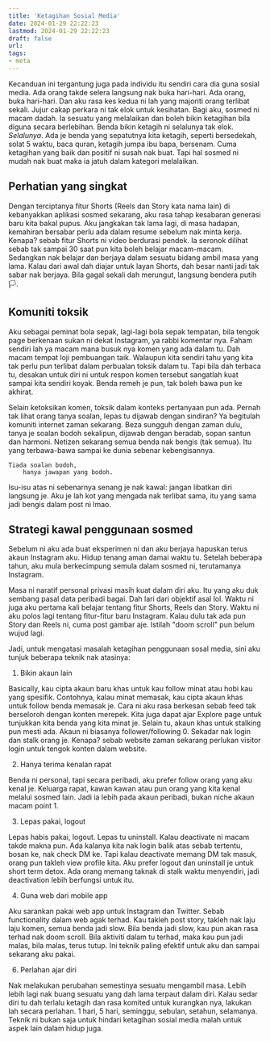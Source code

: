 ```yaml
---
title: 'Ketagihan Sosial Media'
date: 2024-01-29 22:22:23
lastmod: 2024-01-29 22:22:23
draft: false
url:
tags: 
- meta
---
```


Kecanduan ini tergantung juga pada individu itu sendiri cara dia guna sosial media. Ada orang takde selera langsung nak buka hari-hari. Ada orang, buka hari-hari. Dan aku rasa kes kedua ni lah yang majoriti orang terlibat sekali. Jujur cakap perkara ni tak elok untuk kesihatan. Bagi aku, sosmed ni macam dadah. Ia sesuatu yang melalaikan dan boleh bikin ketagihan bila diguna secara berlebihan. Benda bikin ketagih ni selalunya tak elok. *Selalunya*. Ada je benda yang sepatutnya kita ketagih, seperti bersedekah, solat 5 waktu, baca quran, ketagih jumpa ibu bapa, bersenam. Cuma ketagihan yang baik dan positif ni susah nak buat. Tapi hal sosmed ni mudah nak buat maka ia jatuh dalam kategori melalaikan.

## Perhatian yang singkat

Dengan terciptanya fitur Shorts (Reels dan Story kata nama lain) di kebanyakkan aplikasi sosmed sekarang, aku rasa tahap kesabaran generasi baru kita bakal pupus. Aku jangkakan tak lama lagi, di masa hadapan, kemahiran bersabar perlu ada dalam resume sebelum nak minta kerja. Kenapa? sebab fitur Shorts ni video berdurasi pendek. Ia seronok dilihat sebab tak sampai 30 saat pun kita boleh belajar macam-macam. Sedangkan nak belajar dan berjaya dalam sesuatu bidang ambil masa yang lama. Kalau dari awal dah diajar untuk layan Shorts, dah besar nanti jadi tak sabar nak berjaya. Bila gagal sekali dah merungut, langsung bendera putih 🏳.

## Komuniti toksik

Aku sebagai peminat bola sepak, lagi-lagi bola sepak tempatan, bila tengok page berkenaan sukan ni dekat Instagram, ya rabbi komentar nya. Faham sendiri lah ya macam mana busuk nya komen yang ada dalam tu. Dah macam tempat loji pembuangan taik. Walaupun kita sendiri tahu yang kita tak perlu pun terlibat dalam perbualan toksik dalam tu. Tapi bila dah terbaca tu, desakan untuk diri ni untuk respon komen tersebut sangatlah kuat sampai kita sendiri koyak. Benda remeh je pun, tak boleh bawa pun ke akhirat.

Selain ketoksikan komen, toksik dalam konteks pertanyaan pun ada. Pernah tak lihat orang tanya soalan, lepas tu dijawab dengan sindiran? Ya begitulah komuniti internet zaman sekarang. Beza sungguh dengan zaman dulu, tanya je soalan bodoh sekalipun, dijawab dengan beradab, sopan santun dan harmoni. Netizen sekarang semua benda nak bengis (tak semua). Itu yang terbawa-bawa sampai ke dunia sebenar kebengisannya.

```
Tiada soalan bodoh,
    hanya jawapan yang bodoh.
```

Isu-isu atas ni sebenarnya senang je nak kawal: jangan libatkan diri langsung je. Aku je lah kot yang mengada nak terlibat sama, itu yang sama jadi bengis dalam post ni lmao.

## Strategi kawal penggunaan sosmed

Sebelum ni aku ada buat eksperimen ni dan aku berjaya hapuskan terus akaun Instagram aku. Hidup tenang aman damai waktu tu. Setelah beberapa tahun, aku mula berkecimpung semula dalam sosmed ni, terutamanya Instagram. 

Masa ni naratif personal privasi masih kuat dalam diri aku. Itu yang aku duk sembang pasal data peribadi bagai. Dah lari dari objektif asal lol. Waktu ni juga aku pertama kali belajar tentang fitur Shorts, Reels dan Story. Waktu ni aku polos lagi tentang fitur-fitur baru Instagram. Kalau dulu tak ada pun Story dan Reels ni, cuma post gambar aje. Istilah "doom scroll" pun belum wujud lagi.

Jadi, untuk mengatasi masalah ketagihan penggunaan sosal media, sini aku tunjuk beberapa teknik nak atasinya:

1. Bikin akaun lain

Basically, kau cipta akaun baru khas untuk kau follow minat atau hobi kau yang spesifik. Contohnya, kalau minat memasak, kau cipta akaun khas untuk follow benda memasak je. Cara ni aku rasa berkesan sebab feed tak berseloroh dengan konten merepek. Kita juga dapat ajar Explore page untuk tunjukkan kita benda yang kita minat je. Selain tu, akaun khas untuk stalking pun mesti ada. Akaun ni biasanya follower/following 0. Sekadar nak login dan stalk orang je. Kenapa? sebab website zaman sekarang perlukan visitor login untuk tengok konten dalam website.

2. Hanya terima kenalan rapat

Benda ni personal, tapi secara peribadi, aku prefer follow orang yang aku kenal je. Keluarga rapat, kawan kawan atau pun orang yang kita kenal melalui sosmed lain. Jadi ia lebih pada akaun peribadi, bukan niche akaun macam point 1.

3. Lepas pakai, logout

Lepas habis pakai, logout. Lepas tu uninstall. Kalau deactivate ni macam takde makna pun. Ada kalanya kita nak login balik atas sebab tertentu, bosan ke, nak check DM ke. Tapi kalau deactivate memang DM tak masuk, orang pun takleh view profile kita. Aku prefer logout dan uninstall je untuk short term detox. Ada orang memang taknak di stalk waktu menyendiri, jadi deactivation lebih berfungsi untuk itu. 

4. Guna web dari mobile app

Aku sarankan pakai web app untuk Instagram dan Twitter. Sebab functionality dalam web agak terhad. Kau takleh post story, takleh nak laju laju komen, semua benda jadi slow. Bila benda jadi slow, kau pun akan rasa terhad nak doom scroll. Bila aktiviti dalam tu terhad, maka kau pun jadi malas, bila malas, terus tutup. Ini teknik paling efektif untuk aku dan sampai sekarang aku pakai.

6. Perlahan ajar diri

Nak melakukan perubahan semestinya sesuatu mengambil masa. Lebih lebih lagi nak buang sesuatu yang dah lama terpaut dalam diri. Kalau sedar diri tu dah terlalu ketagih dan rasa komited untuk kurangkan nya, lakukan lah secara perlahan. 1 hari, 5 hari, seminggu, sebulan, setahun, selamanya. Teknik ni bukan saja untuk hindari ketagihan sosial media malah untuk aspek lain dalam hidup juga.
